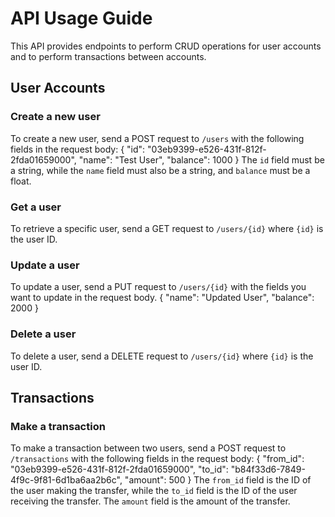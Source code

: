 # API Usage Guide

This API provides endpoints to perform CRUD operations for user accounts and to perform transactions between accounts.

## User Accounts

### Create a new user
To create a new user, send a POST request to `/users` with the following fields in the request body:
{
"id": "03eb9399-e526-431f-812f-2fda01659000",
"name": "Test User",
"balance": 1000
}
The `id` field must be a string, while the `name` field must also be a string, and `balance` must be a float.

### Get a user
To retrieve a specific user, send a GET request to `/users/{id}` where `{id}` is the user ID.

### Update a user
To update a user, send a PUT request to `/users/{id}` with the fields you want to update in the request body.
{
"name": "Updated User",
"balance": 2000
}
### Delete a user
To delete a user, send a DELETE request to `/users/{id}` where `{id}` is the user ID.

## Transactions

### Make a transaction
To make a transaction between two users, send a POST request to `/transactions` with the following fields in the request body:
{
"from_id": "03eb9399-e526-431f-812f-2fda01659000",
"to_id": "b84f33d6-7849-4f9c-9f81-6d1ba6aa2b6c",
"amount": 500
}
The `from_id` field is the ID of the user making the transfer, while the `to_id` field is the ID of the user receiving the transfer. The `amount` field is the amount of the transfer.
